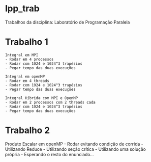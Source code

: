 # lpp_trab
Trabalhos da disciplina: Laboratório de Programação Paralela

# Trabalho 1
    Integral em MPI
    - Rodar em 4 processos
    - Rodar com 1024 e 1024^3 trapézios
    - Pegar tempo das duas execuções

    Integral em openMP
    - Rodar em 4 threads
    - Rodar com 1024 e 1024^3 trapézios
    - Pegar tempo das duas execuções

    Integral Híbrida com MPI e OpenMP
    - Rodar em 2 processos com 2 threads cada
    - Rodar com 1024 e 1024^3 trapézios
    - Pegar tempo das duas execuções
  
# Trabalho 2
   Produto Escalar em openMP
    - Rodar evitando condição de corrida 
      - Utilizando Reduce 
      - Utilizando seção crítica
      - Utilizando uma solução própria
    - Esperando o resto do enunciado...
  
  
